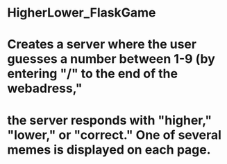 # HigherLower_FlaskGame

# Creates a server where the user guesses a number between 1-9 (by entering "/<number>" to the end of the webadress,"
# the server responds with "higher," "lower," or "correct." One of several memes is displayed on each page.
